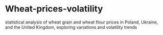 # Wheat-prices-volatility
statistical analysis of wheat grain and wheat flour prices in Poland, Ukraine, and the United Kingdom, exploring variations and volatility trends
